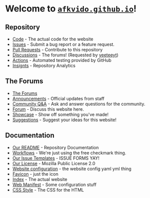 # Welcome to [`afkvido.github.io`](https://afkvido.github.io)!

## Repository
* [Code](https://github.com/afkvido/afkvido.github.io) - The actual code for the website
* [Issues](https://github.com/afkvido/afkvido.github.io/issues) - Submit a bug report or a feature request.
* [Pull Requests](https://github.com/afkvido/afkvido.github.io/pulls) - Contribute to this repository
* [Discussions](https://github.com/afkvido/afkvido.github.io/discussions) - The forums! (Requested by [yeeteeyt](https://github.com/yeeteeyt))
* [Actions](https://github.com/afkvido/afkvido.github.io/actions) - Automated testing provided by GitHub
* [Insignts](https://github.com/afkvido/afkvido.github.io/pulse) - Repository Analytics

## The Forums
* [The Forums](https://github.com/afkvido/afkvido.github.io/discussions)
* [Announcements](https://github.com/afkvido/afkvido.github.io/discussions/categories/announcements) - Official updates from staff
* [Community Q&A](https://github.com/afkvido/afkvido.github.io/discussions/categories/community-q-a) - Ask and answer questions for the community.
* [Forum](https://github.com/afkvido/afkvido.github.io/discussions/categories/forum) - Discuss this website here.
* [Showcase](https://github.com/afkvido/afkvido.github.io/discussions/categories/showcase) - Show off something you've made!
* [Suggestions](https://github.com/afkvido/afkvido.github.io/discussions/categories/suggestions) - Suggest your ideas for this website!

## Documentation
* [Our README](https://github.com/afkvido/afkvido.github.io/blob/gh-pages/README.md) - Repository Documentation
* [Workflows](https://github.com/afkvido/afkvido.github.io/tree/gh-pages/.github/workflows) - We're just using the free checkmark thing.
* [Our Issue Templates](https://github.com/afkvido/afkvido.github.io/tree/gh-pages/.github/ISSUE_TEMPLATE) - ISSUE FORMS YAY!
* [Our License](https://github.com/afkvido/afkvido.github.io/blob/gh-pages/LICENSE.txt) - Mozilla Public License 2.0
* [Website configuration](https://github.com/afkvido/afkvido.github.io/blob/gh-pages/_config.yml) - the website config yaml yml thing
* [Favicon](https://github.com/afkvido/afkvido.github.io/blob/gh-pages/favicon.png) - just the icon
* [Index](https://github.com/afkvido/afkvido.github.io/blob/gh-pages/index.html) - The actual website
* [Web Manifest](https://github.com/afkvido/afkvido.github.io/blob/gh-pages/site.webmanifest) - Some configuration stuff
* [CSS Style](https://github.com/afkvido/afkvido.github.io/blob/gh-pages/style.css) - The CSS for the HTML
